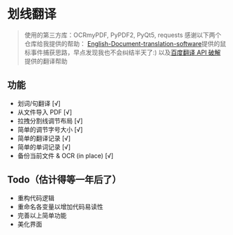 <!--
 * @Author: your name
 * @Date: 2021-04-07 14:19:52
 * @LastEditTime: 2021-04-18 16:39:55
 * @LastEditors: Please set LastEditors
 * @Description: In User Settings Edit
 * @FilePath: /undefined/Users/home/PycharmProjects/pythonProject1/my_translation/readme.md
-->
# 划线翻译
> 使用的第三方库：OCRmyPDF, PyPDF2, PyQt5, requests
> 感谢以下两个仓库给我提供的帮助：
> [English-Document-translation-software](https://github.com/zhangcf0110/English-Document-translation-software)提供的鼠标事件捕获思路，早点发现我也不会纠结半天了:)
> 以及[百度翻译 API 破解](https://github.com/ZCY01/BaiduTranslate) 提供的翻译帮助

## 功能

- 划词/句翻译 [√]
- 从文件导入 PDF [√]
- 拉拽分割线调节布局 [√]
- 简单的调节字号大小 [√]
- 简单的翻译记录 [√]
- 简单的单词记录 [√]
- 备份当前文件 & OCR (in place) [√]
  
## Todo（估计得等一年后了）
- 重构代码逻辑
- 重命名各变量以增加代码易读性
- 完善以上简单功能
- 美化界面
